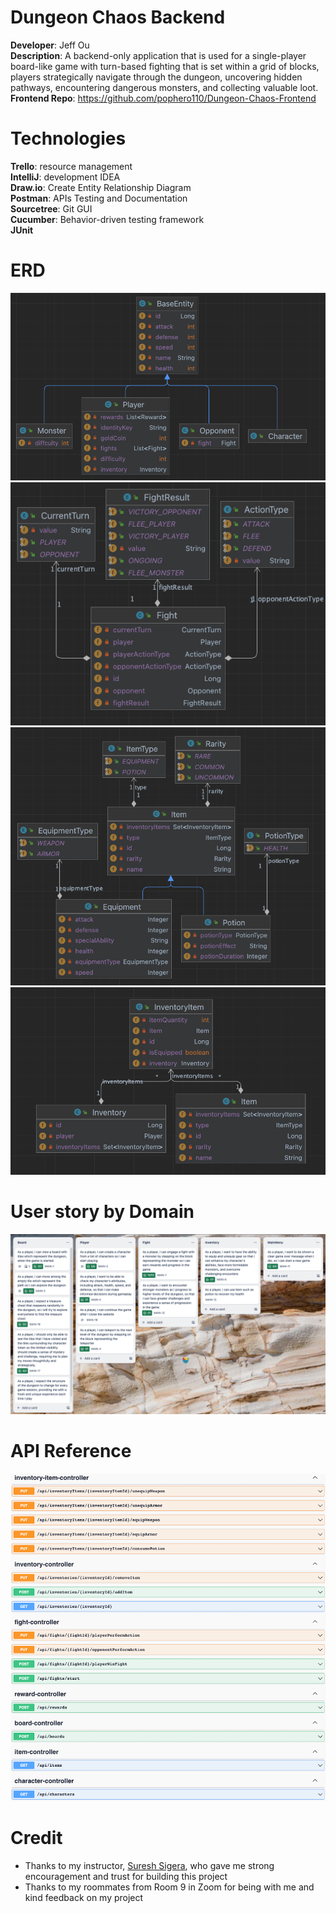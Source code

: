 # Dungeon Chaos Backend

**Developer**: Jeff Ou  
**Description**: A backend-only application that is used for a single-player board-like game with turn-based fighting that is set within a grid of blocks, players strategically navigate through the dungeon, uncovering hidden pathways, encountering dangerous monsters, and collecting valuable loot.  
**Frontend Repo**: https://github.com/pophero110/Dungeon-Chaos-Frontend

# Technologies

**Trello**: resource management  
**IntelliJ**: development IDEA  
**Draw.io**: Create Entity Relationship Diagram  
**Postman**: APIs Testing and Documentation  
**Sourcetree**: Git GUI  
**Cucumber**: Behavior-driven testing framework  
**JUnit**

# ERD

![base-entity](./resource/base-entity.png)
![fight](./resource/fight.png)
![item](./resource/item.png)
![inventory-and-item](./resource/inventory-and-item.png)

# User story by Domain

![user story image](./resource/user-story.png)

# API Reference

![api-documentation](./resource/api-documentation.png)

# Credit

- Thanks to my instructor, [Suresh Sigera](https://github.com/sureshmelvinsigera/), who gave me strong encouragement and trust for building this project
- Thanks to my roommates from Room 9 in Zoom for being with me and kind feedback on my project
